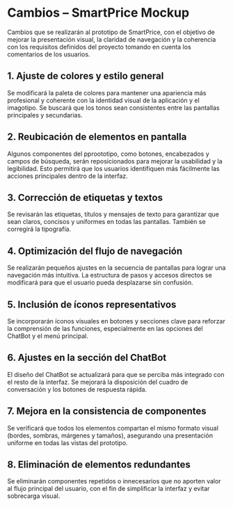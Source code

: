 # Cambios – SmartPrice Mockup

Cambios que se realizarán al prototipo de SmartPrice, con el objetivo de mejorar la presentación visual, la claridad de navegación y la coherencia con los requisitos definidos del proyecto tomando en cuenta los comentarios de los usuarios.

## 1. Ajuste de colores y estilo general
Se modificará la paleta de colores para mantener una apariencia más profesional y coherente con la identidad visual de la aplicación y el imagotipo. Se buscará que los tonos sean consistentes entre las pantallas principales y secundarias.

## 2. Reubicación de elementos en pantalla
Algunos componentes del pproototipo, como botones, encabezados y campos de búsqueda, serán reposicionados para mejorar la usabilidad y la legibilidad. Esto permitirá que los usuarios identifiquen más fácilmente las acciones principales dentro de la interfaz.

## 3. Corrección de etiquetas y textos
Se revisarán las etiquetas, títulos y mensajes de texto para garantizar que sean claros, concisos y uniformes en todas las pantallas. También se corregirá la tipografía.

## 4. Optimización del flujo de navegación
Se realizarán pequeños ajustes en la secuencia de pantallas para lograr una navegación más intuitiva. La estructura de pasos y accesos directos se modificará para que el usuario pueda desplazarse sin confusión.

## 5. Inclusión de íconos representativos
Se incorporarán íconos visuales en botones y secciones clave para reforzar la comprensión de las funciones, especialmente en las opciones del ChatBot y el menú principal.

## 6. Ajustes en la sección del ChatBot
El diseño del ChatBot se actualizará para que se perciba más integrado con el resto de la interfaz. Se mejorará la disposición del cuadro de conversación y los botones de respuesta rápida.

## 7. Mejora en la consistencia de componentes
Se verificará que todos los elementos compartan el mismo formato visual (bordes, sombras, márgenes y tamaños), asegurando una presentación uniforme en todas las vistas del prototipo.

## 8. Eliminación de elementos redundantes
Se eliminarán componentes repetidos o innecesarios que no aporten valor al flujo principal del usuario, con el fin de simplificar la interfaz y evitar sobrecarga visual.
